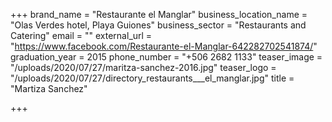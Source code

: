 +++
brand_name = "Restaurante el Manglar"
business_location_name = "Olas Verdes hotel, Playa Guiones"
business_sector = "Restaurants and Catering"
email = ""
external_url = "https://www.facebook.com/Restaurante-el-Manglar-642282702541874/"
graduation_year = 2015
phone_number = "+506 2682 1133"
teaser_image = "/uploads/2020/07/27/maritza-sanchez-2016.jpg"
teaser_logo = "/uploads/2020/07/27/directory_restaurants___el_manglar.jpg"
title = "Martiza Sanchez"

+++
